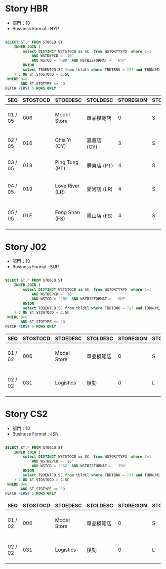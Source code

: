 
# Story HBR

- 部門：10
- Business Format : HYP

```sql
   
SELECT ST.* FROM STOGLD ST
    INNER JOIN (
        select DISTINCT WSTSTOCD as SC  from WSTORYTYPO  where 1=1
            AND WSTDEPCD = '10'
            AND WSTCD = 'HBR' AND WSTBIZFORMAT =  'HYP'
        UNION
        select TBDENTCD SC from tbldtl where TBDTBNO = 727 and TBDNUM1 = 1
    ) C ON ST.STOSTOCD = C.SC
 WHERE 0=0
       AND ST.STOTYPE <> 'O'
FETCH FIRST 5 ROWS ONLY

```

|SEQ|STOSTOCD|STOEDESC|STOLDESC|STOREGION|STOTYPE|STOSHORT|STOORDABLE|STOBRCD|STOBREDESC|STOBRLDESC|STOLADDR1|STOLADDR2|STOEADDR1|STOEADDR2|STOSTATE|STOWELID|STOTAXID|STOCASHIER|STOFORMAT|STOCATE|STOMKT|STOTAXLOC|STOCITY|STOCRE|STOUPD|STOUSR|STOCREUSR|STOMUNICIPAL|STOPRINTER|STOTRANS|STOAREACD|STOARO|STOITMDESC|STOCHANGEPP|STORETURN|STOADJORD|STOCOSTCAL|STOCYSTART|STOCYEND|STOAUTOORD|STODEFINEL|STODEFINEE|STOGLN|STODAYSSEARCH|STOPPDECIMAL|STOSPDECIMAL|STOWGSHORT|STOPRICELEN|STONONSCHORD|STOLGORDBY|STOWGTYP|STOTAB|STOBUCD|STOPSSTO|STORETURNPRITOL|STOSTOPOS|STOPSGL|STOPSAP|STOPSHO|STOPSBC|STOPSTZ|STOPSCOUNTRY|STOPSCOUNTRYCD|STOPSORIGIN|STOPSSETID|STOPSINTINF|STOALERTTIME1|STOALERTTIME2|STOALERTTIME3|STOALERTCOLOR1|STOALERTCOLOR2|STOALERTCOLOR3|STOSPLTLGTPO|STOTOLEBTWSUG|STOINPUTMRP|STOMRPDIFFPO|STOALERTNSP|STOPRINTDCOD|STODEFAULTLOC|STORECRETURNWH|STOSTKCONSIGN|STOSTKLOC|STOMERGELIST|STOSTKADJIMA|STPSTKADJFG|STOLOC|STOPOFT|STOPHONENO|STOFAXNO|STOSTICKPRINTER|STOBYPSRAWF|STOSEMIPRINTER|STOECBUS|BUSINESSFORMAT|
| -- | -- | -- | -- | -- | -- | -- | -- | -- | -- | -- | -- | -- | -- | -- | -- | -- | -- | -- | -- | -- | -- | -- | -- | -- | -- | -- | -- | -- | -- | -- | -- | -- | -- | -- | -- | -- | -- | -- | -- | -- | -- | -- | -- | -- | -- | -- | -- | -- | -- | -- | -- | -- | -- | -- | -- | -- | -- | -- | -- | -- | -- | -- | -- | -- | -- | -- | -- | -- | -- | -- | -- | -- | -- | -- | -- | -- | -- | -- | -- | -- | -- | -- | -- | -- | -- | -- | -- | -- | -- | -- | -- | -- | -- | -- |
|01 / 05|006|Model Store|單品模範店|0|S|006|0|null|null|null|251 台北縣淡水鎮民權路27號後棟5樓|null|5F, Back Building,No.27, Min-Chuan Rd.,|Tam Hsui, Taipei, Taiwan, R.O.C 251|null|null|22662550|T|HYP|H|A|null|003|2009-03-27 00:00:00.0|2021-03-24 00:43:36.0|victorshih|MIGRATION|null|RP|0|02|0|B|N|N|4|0|22:00|12:00|0|null|null|4717546900065|60|2|0|1|0|1|0|D|ABCDEFGHIJ|1|null|20|null|null|null|null|null|null|null|null|null|null|0|5|15|30|3|2|1|0|50|0|1|0|P3|L|0|0|0|1|M|6|L|null|null|null|null|0|PS|0|HYP|
|02 / 05|016|Chia Yi (CY)|嘉義店 (CY)|3|S|CY|1|null|null|null|600 嘉義市博愛路二段461號|null|461 PO-AI ROAD SEC.2 CHIA YI 600|null|null|null|22662550|T|HYP|H|A|null|013|2009-03-27 00:00:00.0|2021-03-03 23:06:29.0|CRID0551|MIGRATION|null|RP|0|02|0|B|N|N|4|0|22:00|12:00|0|null|null|4717546900164|60|1|1|1|0|1|0|D|ABCDEFGHIJ|1|TWA015|0|0016|TW010|TW011|000|TWD|E08|TAIWAN|TW|S|TWMER|0|5|15|30|3|2|1|0|50|0|1|0|P5|L|0|1|0|1|M|6|L|null|05-235-3606|05-286-3550|PR|null|PS|1|HYP|
|03 / 05|018|Ping Tung (PT)|屏東店 (PT)|4|S|PT|1|null|null|null|900 屏東市仁愛路188號|null|188 JEN-AI ROAD PING TUNG 900|null|null|null|22662550|T|HYP|H|A|null|021|2009-03-27 00:00:00.0|2021-03-03 23:06:29.0|CRID0551|MIGRATION|null|RP|0|02|0|B|N|N|4|0|22:00|12:00|0|null|null|4717546900188|60|1|1|1|0|1|0|D|ABCDEFGHIJ|1|TWA013|0|0018|TW010|TW011|000|TWD|E08|TAIWAN|TW|S|TWMER|0|5|15|30|3|2|1|0|50|0|1|0|P5|L|0|1|0|1|M|6|L|null|08-738-0310|08-736-0125|PR|null|PS|1|HYP|
|04 / 05|019|Love River (LR)|愛河店 (LR)|4|S|LR|1|null|null|null|803 高雄市河東路356號|null|356 HER-TUNG ROAD KAOHSIUNG 803|null|null|null|22662550|T|HYP|H|A|null|018|2009-03-27 00:00:00.0|2021-03-03 23:06:29.0|CRID0551|MIGRATION|null|RP|0|02|0|B|N|N|4|0|22:00|12:00|0|null|null|4717546900195|60|1|1|1|0|1|0|D|ABCDEFGHIJ|1|TWA011|0|0019|TW010|TW011|000|TWD|E08|TAIWAN|TW|S|TWMER|0|5|15|30|3|2|1|0|50|0|1|0|P5|L|0|1|0|1|M|6|L|null|07-272-5066|07-272-0342|PR|null|PS|1|HYP|
|05 / 05|01E|Fong Shan (FS)|鳳山店 (FS)|4|S|FS|1|null|null|null|830 高雄市鳳山區中山西路236號|null|236 CHUNGSHAN WEST ROAD  FONG SHAN|KAOHSUING COUNTY 830|null|null|22662550|T|HYP|H|A|null|018|2009-03-27 00:00:00.0|2021-03-03 23:06:29.0|CRID0551|MIGRATION|null|RP|0|02|0|B|N|N|4|0|22:00|12:00|0|null|null|4717546901147|60|1|1|1|0|1|0|D|ABCDEFGHIJ|1|TWA031|0|0114|TW010|TW011|000|TWD|E08|TAIWAN|TW|S|TWMER|0|5|15|30|3|2|1|0|50|0|1|0|P5|L|0|1|0|1|M|6|L|null|07-740-1789|07-740-1779|PR|null|PS|1|HYP|


# Story J02

- 部門：10
- Business Format : SUP

```sql
   
SELECT ST.* FROM STOGLD ST
    INNER JOIN (
        select DISTINCT WSTSTOCD as SC  from WSTORYTYPO  where 1=1
            AND WSTDEPCD = '10'
            AND WSTCD = 'J02' AND WSTBIZFORMAT =  'SUP'
        UNION
        select TBDENTCD SC from tbldtl where TBDTBNO = 727 and TBDNUM1 = 1
    ) C ON ST.STOSTOCD = C.SC
 WHERE 0=0
       AND ST.STOTYPE <> 'O'
FETCH FIRST 5 ROWS ONLY

```

|SEQ|STOSTOCD|STOEDESC|STOLDESC|STOREGION|STOTYPE|STOSHORT|STOORDABLE|STOBRCD|STOBREDESC|STOBRLDESC|STOLADDR1|STOLADDR2|STOEADDR1|STOEADDR2|STOSTATE|STOWELID|STOTAXID|STOCASHIER|STOFORMAT|STOCATE|STOMKT|STOTAXLOC|STOCITY|STOCRE|STOUPD|STOUSR|STOCREUSR|STOMUNICIPAL|STOPRINTER|STOTRANS|STOAREACD|STOARO|STOITMDESC|STOCHANGEPP|STORETURN|STOADJORD|STOCOSTCAL|STOCYSTART|STOCYEND|STOAUTOORD|STODEFINEL|STODEFINEE|STOGLN|STODAYSSEARCH|STOPPDECIMAL|STOSPDECIMAL|STOWGSHORT|STOPRICELEN|STONONSCHORD|STOLGORDBY|STOWGTYP|STOTAB|STOBUCD|STOPSSTO|STORETURNPRITOL|STOSTOPOS|STOPSGL|STOPSAP|STOPSHO|STOPSBC|STOPSTZ|STOPSCOUNTRY|STOPSCOUNTRYCD|STOPSORIGIN|STOPSSETID|STOPSINTINF|STOALERTTIME1|STOALERTTIME2|STOALERTTIME3|STOALERTCOLOR1|STOALERTCOLOR2|STOALERTCOLOR3|STOSPLTLGTPO|STOTOLEBTWSUG|STOINPUTMRP|STOMRPDIFFPO|STOALERTNSP|STOPRINTDCOD|STODEFAULTLOC|STORECRETURNWH|STOSTKCONSIGN|STOSTKLOC|STOMERGELIST|STOSTKADJIMA|STPSTKADJFG|STOLOC|STOPOFT|STOPHONENO|STOFAXNO|STOSTICKPRINTER|STOBYPSRAWF|STOSEMIPRINTER|STOECBUS|BUSINESSFORMAT|
| -- | -- | -- | -- | -- | -- | -- | -- | -- | -- | -- | -- | -- | -- | -- | -- | -- | -- | -- | -- | -- | -- | -- | -- | -- | -- | -- | -- | -- | -- | -- | -- | -- | -- | -- | -- | -- | -- | -- | -- | -- | -- | -- | -- | -- | -- | -- | -- | -- | -- | -- | -- | -- | -- | -- | -- | -- | -- | -- | -- | -- | -- | -- | -- | -- | -- | -- | -- | -- | -- | -- | -- | -- | -- | -- | -- | -- | -- | -- | -- | -- | -- | -- | -- | -- | -- | -- | -- | -- | -- | -- | -- | -- | -- | -- |
|01 / 02|006|Model Store|單品模範店|0|S|006|0|null|null|null|251 台北縣淡水鎮民權路27號後棟5樓|null|5F, Back Building,No.27, Min-Chuan Rd.,|Tam Hsui, Taipei, Taiwan, R.O.C 251|null|null|22662550|T|HYP|H|A|null|003|2009-03-27 00:00:00.0|2021-03-24 00:43:36.0|victorshih|MIGRATION|null|RP|0|02|0|B|N|N|4|0|22:00|12:00|0|null|null|4717546900065|60|2|0|1|0|1|0|D|ABCDEFGHIJ|1|null|20|null|null|null|null|null|null|null|null|null|null|0|5|15|30|3|2|1|0|50|0|1|0|P3|L|0|0|0|1|M|6|L|null|null|null|null|0|PS|0|HYP|
|02 / 02|031|Logistics|後勤|0|L|LGS|0|null|null|null|251 台北縣淡水鎮民權路27號後棟5樓|null|5F, Back Building,No.27, Min-Chuan Rd.,|Tam Hsui, Taipei, Taiwan, R.O.C 251|null|null|031|C|HYP|L|A|null|003|2009-03-27 00:00:00.0|2021-03-24 00:41:26.0|victorshih|MIGRATION|null|RP|0|02|0|B|N|N|4|0|22:00|11:00|0|null|null|4717546900102|60|2|0|1|0|1|0|D|ABCDEFGHIJ|1|TWY900|20|null|TW010|TW011|000|TWD|E08|TAIWAN|TW|S|TWMER|0|5|15|30|3|2|1|0|50|0|1|0|P3|L|0|0|0|1|M|6|L|null|null|null|null|0|PS|0|HYP|


# Story CS2

- 部門：10
- Business Format : JSN

```sql
   
SELECT ST.* FROM STOGLD ST
    INNER JOIN (
        select DISTINCT WSTSTOCD as SC  from WSTORYTYPO  where 1=1
            AND WSTDEPCD = '10'
            AND WSTCD = 'CS2' AND WSTBIZFORMAT =  'JSN'
        UNION
        select TBDENTCD SC from tbldtl where TBDTBNO = 727 and TBDNUM1 = 1
    ) C ON ST.STOSTOCD = C.SC
 WHERE 0=0
       AND ST.STOTYPE <> 'O'
FETCH FIRST 5 ROWS ONLY

```

|SEQ|STOSTOCD|STOEDESC|STOLDESC|STOREGION|STOTYPE|STOSHORT|STOORDABLE|STOBRCD|STOBREDESC|STOBRLDESC|STOLADDR1|STOLADDR2|STOEADDR1|STOEADDR2|STOSTATE|STOWELID|STOTAXID|STOCASHIER|STOFORMAT|STOCATE|STOMKT|STOTAXLOC|STOCITY|STOCRE|STOUPD|STOUSR|STOCREUSR|STOMUNICIPAL|STOPRINTER|STOTRANS|STOAREACD|STOARO|STOITMDESC|STOCHANGEPP|STORETURN|STOADJORD|STOCOSTCAL|STOCYSTART|STOCYEND|STOAUTOORD|STODEFINEL|STODEFINEE|STOGLN|STODAYSSEARCH|STOPPDECIMAL|STOSPDECIMAL|STOWGSHORT|STOPRICELEN|STONONSCHORD|STOLGORDBY|STOWGTYP|STOTAB|STOBUCD|STOPSSTO|STORETURNPRITOL|STOSTOPOS|STOPSGL|STOPSAP|STOPSHO|STOPSBC|STOPSTZ|STOPSCOUNTRY|STOPSCOUNTRYCD|STOPSORIGIN|STOPSSETID|STOPSINTINF|STOALERTTIME1|STOALERTTIME2|STOALERTTIME3|STOALERTCOLOR1|STOALERTCOLOR2|STOALERTCOLOR3|STOSPLTLGTPO|STOTOLEBTWSUG|STOINPUTMRP|STOMRPDIFFPO|STOALERTNSP|STOPRINTDCOD|STODEFAULTLOC|STORECRETURNWH|STOSTKCONSIGN|STOSTKLOC|STOMERGELIST|STOSTKADJIMA|STPSTKADJFG|STOLOC|STOPOFT|STOPHONENO|STOFAXNO|STOSTICKPRINTER|STOBYPSRAWF|STOSEMIPRINTER|STOECBUS|BUSINESSFORMAT|
| -- | -- | -- | -- | -- | -- | -- | -- | -- | -- | -- | -- | -- | -- | -- | -- | -- | -- | -- | -- | -- | -- | -- | -- | -- | -- | -- | -- | -- | -- | -- | -- | -- | -- | -- | -- | -- | -- | -- | -- | -- | -- | -- | -- | -- | -- | -- | -- | -- | -- | -- | -- | -- | -- | -- | -- | -- | -- | -- | -- | -- | -- | -- | -- | -- | -- | -- | -- | -- | -- | -- | -- | -- | -- | -- | -- | -- | -- | -- | -- | -- | -- | -- | -- | -- | -- | -- | -- | -- | -- | -- | -- | -- | -- | -- |
|01 / 02|006|Model Store|單品模範店|0|S|006|0|null|null|null|251 台北縣淡水鎮民權路27號後棟5樓|null|5F, Back Building,No.27, Min-Chuan Rd.,|Tam Hsui, Taipei, Taiwan, R.O.C 251|null|null|22662550|T|HYP|H|A|null|003|2009-03-27 00:00:00.0|2021-03-24 00:43:36.0|victorshih|MIGRATION|null|RP|0|02|0|B|N|N|4|0|22:00|12:00|0|null|null|4717546900065|60|2|0|1|0|1|0|D|ABCDEFGHIJ|1|null|20|null|null|null|null|null|null|null|null|null|null|0|5|15|30|3|2|1|0|50|0|1|0|P3|L|0|0|0|1|M|6|L|null|null|null|null|0|PS|0|HYP|
|02 / 02|031|Logistics|後勤|0|L|LGS|0|null|null|null|251 台北縣淡水鎮民權路27號後棟5樓|null|5F, Back Building,No.27, Min-Chuan Rd.,|Tam Hsui, Taipei, Taiwan, R.O.C 251|null|null|031|C|HYP|L|A|null|003|2009-03-27 00:00:00.0|2021-03-24 00:41:26.0|victorshih|MIGRATION|null|RP|0|02|0|B|N|N|4|0|22:00|11:00|0|null|null|4717546900102|60|2|0|1|0|1|0|D|ABCDEFGHIJ|1|TWY900|20|null|TW010|TW011|000|TWD|E08|TAIWAN|TW|S|TWMER|0|5|15|30|3|2|1|0|50|0|1|0|P3|L|0|0|0|1|M|6|L|null|null|null|null|0|PS|0|HYP|

